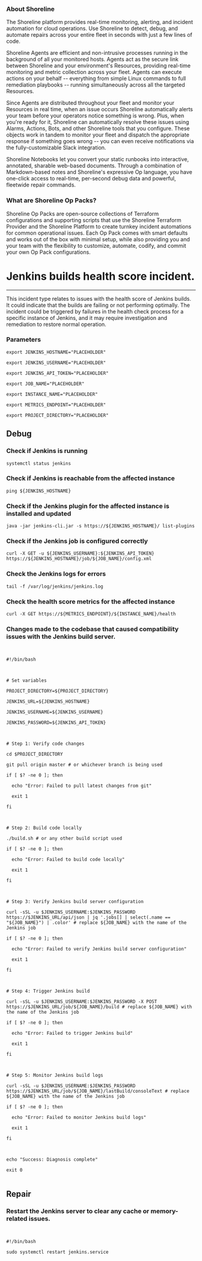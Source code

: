
### About Shoreline
The Shoreline platform provides real-time monitoring, alerting, and incident automation for cloud operations. Use Shoreline to detect, debug, and automate repairs across your entire fleet in seconds with just a few lines of code.

Shoreline Agents are efficient and non-intrusive processes running in the background of all your monitored hosts. Agents act as the secure link between Shoreline and your environment's Resources, providing real-time monitoring and metric collection across your fleet. Agents can execute actions on your behalf -- everything from simple Linux commands to full remediation playbooks -- running simultaneously across all the targeted Resources.

Since Agents are distributed throughout your fleet and monitor your Resources in real time, when an issue occurs Shoreline automatically alerts your team before your operators notice something is wrong. Plus, when you're ready for it, Shoreline can automatically resolve these issues using Alarms, Actions, Bots, and other Shoreline tools that you configure. These objects work in tandem to monitor your fleet and dispatch the appropriate response if something goes wrong -- you can even receive notifications via the fully-customizable Slack integration.

Shoreline Notebooks let you convert your static runbooks into interactive, annotated, sharable web-based documents. Through a combination of Markdown-based notes and Shoreline's expressive Op language, you have one-click access to real-time, per-second debug data and powerful, fleetwide repair commands.

### What are Shoreline Op Packs?
Shoreline Op Packs are open-source collections of Terraform configurations and supporting scripts that use the Shoreline Terraform Provider and the Shoreline Platform to create turnkey incident automations for common operational issues. Each Op Pack comes with smart defaults and works out of the box with minimal setup, while also providing you and your team with the flexibility to customize, automate, codify, and commit your own Op Pack configurations.

# Jenkins builds health score incident.
---

This incident type relates to issues with the health score of Jenkins builds. It could indicate that the builds are failing or not performing optimally. The incident could be triggered by failures in the health check process for a specific instance of Jenkins, and it may require investigation and remediation to restore normal operation.

### Parameters
```shell
export JENKINS_HOSTNAME="PLACEHOLDER"

export JENKINS_USERNAME="PLACEHOLDER"

export JENKINS_API_TOKEN="PLACEHOLDER"

export JOB_NAME="PLACEHOLDER"

export INSTANCE_NAME="PLACEHOLDER"

export METRICS_ENDPOINT="PLACEHOLDER"

export PROJECT_DIRECTORY="PLACEHOLDER"
```

## Debug

### Check if Jenkins is running
```shell
systemctl status jenkins
```

### Check if Jenkins is reachable from the affected instance
```shell
ping ${JENKINS_HOSTNAME}
```

### Check if the Jenkins plugin for the affected instance is installed and updated
```shell
java -jar jenkins-cli.jar -s https://${JENKINS_HOSTNAME}/ list-plugins
```

### Check if the Jenkins job is configured correctly
```shell
curl -X GET -u ${JENKINS_USERNAME}:${JENKINS_API_TOKEN} https://${JENKINS_HOSTNAME}/job/${JOB_NAME}/config.xml
```

### Check the Jenkins logs for errors
```shell
tail -f /var/log/jenkins/jenkins.log
```

### Check the health score metrics for the affected instance
```shell
curl -X GET https://${METRICS_ENDPOINT}/${INSTANCE_NAME}/health
```

### Changes made to the codebase that caused compatibility issues with the Jenkins build server.
```shell


#!/bin/bash



# Set variables

PROJECT_DIRECTORY=${PROJECT_DIRECTORY}

JENKINS_URL=${JENKINS_HOSTNAME}

JENKINS_USERNAME=${JENKINS_USERNAME}

JENKINS_PASSWORD=${JENKINS_API_TOKEN}



# Step 1: Verify code changes

cd $PROJECT_DIRECTORY

git pull origin master # or whichever branch is being used

if [ $? -ne 0 ]; then

  echo "Error: Failed to pull latest changes from git"

  exit 1

fi



# Step 2: Build code locally

./build.sh # or any other build script used

if [ $? -ne 0 ]; then

  echo "Error: Failed to build code locally"

  exit 1

fi



# Step 3: Verify Jenkins build server configuration

curl -sSL -u $JENKINS_USERNAME:$JENKINS_PASSWORD https://$JENKINS_URL/api/json | jq '.jobs[] | select(.name == "${JOB_NAME}") | .color' # replace ${JOB_NAME} with the name of the Jenkins job

if [ $? -ne 0 ]; then

  echo "Error: Failed to verify Jenkins build server configuration"

  exit 1

fi



# Step 4: Trigger Jenkins build

curl -sSL -u $JENKINS_USERNAME:$JENKINS_PASSWORD -X POST https://$JENKINS_URL/job/${JOB_NAME}/build # replace ${JOB_NAME} with the name of the Jenkins job

if [ $? -ne 0 ]; then

  echo "Error: Failed to trigger Jenkins build"

  exit 1

fi



# Step 5: Monitor Jenkins build logs

curl -sSL -u $JENKINS_USERNAME:$JENKINS_PASSWORD https://$JENKINS_URL/job/${JOB_NAME}/lastBuild/consoleText # replace ${JOB_NAME} with the name of the Jenkins job

if [ $? -ne 0 ]; then

  echo "Error: Failed to monitor Jenkins build logs"

  exit 1

fi



echo "Success: Diagnosis complete"

exit 0


```

## Repair

### Restart the Jenkins server to clear any cache or memory-related issues.
```shell


#!/bin/bash

sudo systemctl restart jenkins.service


```